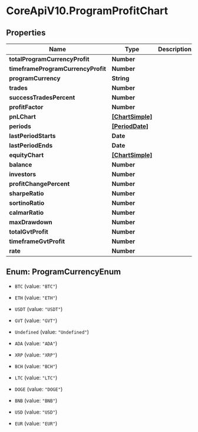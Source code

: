 # CoreApiV10.ProgramProfitChart

## Properties
Name | Type | Description | Notes
------------ | ------------- | ------------- | -------------
**totalProgramCurrencyProfit** | **Number** |  | [optional] 
**timeframeProgramCurrencyProfit** | **Number** |  | [optional] 
**programCurrency** | **String** |  | [optional] 
**trades** | **Number** |  | [optional] 
**successTradesPercent** | **Number** |  | [optional] 
**profitFactor** | **Number** |  | [optional] 
**pnLChart** | [**[ChartSimple]**](ChartSimple.md) |  | [optional] 
**periods** | [**[PeriodDate]**](PeriodDate.md) |  | [optional] 
**lastPeriodStarts** | **Date** |  | [optional] 
**lastPeriodEnds** | **Date** |  | [optional] 
**equityChart** | [**[ChartSimple]**](ChartSimple.md) |  | [optional] 
**balance** | **Number** |  | [optional] 
**investors** | **Number** |  | [optional] 
**profitChangePercent** | **Number** |  | [optional] 
**sharpeRatio** | **Number** |  | [optional] 
**sortinoRatio** | **Number** |  | [optional] 
**calmarRatio** | **Number** |  | [optional] 
**maxDrawdown** | **Number** |  | [optional] 
**totalGvtProfit** | **Number** |  | [optional] 
**timeframeGvtProfit** | **Number** |  | [optional] 
**rate** | **Number** |  | [optional] 


<a name="ProgramCurrencyEnum"></a>
## Enum: ProgramCurrencyEnum


* `BTC` (value: `"BTC"`)

* `ETH` (value: `"ETH"`)

* `USDT` (value: `"USDT"`)

* `GVT` (value: `"GVT"`)

* `Undefined` (value: `"Undefined"`)

* `ADA` (value: `"ADA"`)

* `XRP` (value: `"XRP"`)

* `BCH` (value: `"BCH"`)

* `LTC` (value: `"LTC"`)

* `DOGE` (value: `"DOGE"`)

* `BNB` (value: `"BNB"`)

* `USD` (value: `"USD"`)

* `EUR` (value: `"EUR"`)




